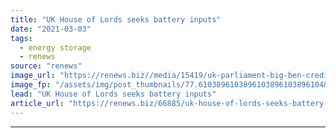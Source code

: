 ```yaml
---
title: "UK House of Lords seeks battery inputs"
date: "2021-03-03"
tags: 
  - energy storage
  - renews
source: "renews"
image_url: "https://renews.biz//media/15419/uk-parliament-big-ben-credit-freeimages.jpg?mode=crop&width=770&heightratio=0.6103896103896103896103896104&slimmage=true"
image_fp: "/assets/img/post_thumbnails/77.6103896103896103896103896104&slimmage=true"
lead: "UK House of Lords seeks battery inputs"
article_url: "https://renews.biz/66885/uk-house-of-lords-seeks-battery-inputs-1/"
---
```


---
